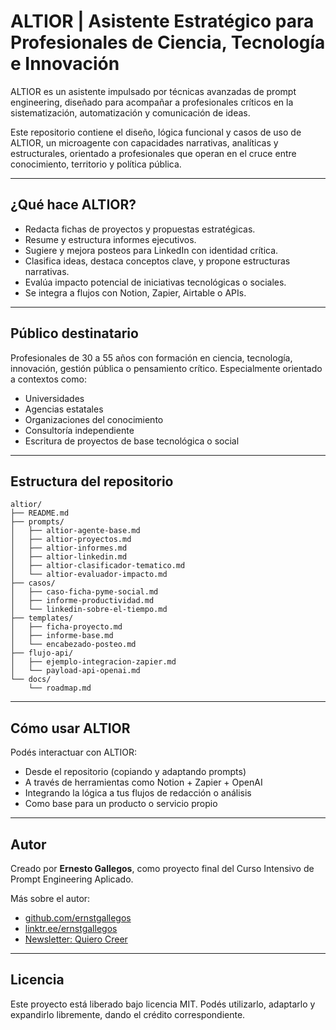 # ALTIOR | Asistente Estratégico para Profesionales de Ciencia, Tecnología e Innovación

ALTIOR es un asistente impulsado por técnicas avanzadas de prompt engineering, diseñado para acompañar a profesionales críticos en la sistematización, automatización y comunicación de ideas.

Este repositorio contiene el diseño, lógica funcional y casos de uso de ALTIOR, un microagente con capacidades narrativas, analíticas y estructurales, orientado a profesionales que operan en el cruce entre conocimiento, territorio y política pública.

---

## ¿Qué hace ALTIOR?

- Redacta fichas de proyectos y propuestas estratégicas.
- Resume y estructura informes ejecutivos.
- Sugiere y mejora posteos para LinkedIn con identidad crítica.
- Clasifica ideas, destaca conceptos clave, y propone estructuras narrativas.
- Evalúa impacto potencial de iniciativas tecnológicas o sociales.
- Se integra a flujos con Notion, Zapier, Airtable o APIs.

---

## Público destinatario

Profesionales de 30 a 55 años con formación en ciencia, tecnología, innovación, gestión pública o pensamiento crítico. Especialmente orientado a contextos como:

- Universidades
- Agencias estatales
- Organizaciones del conocimiento
- Consultoría independiente
- Escritura de proyectos de base tecnológica o social

---

## Estructura del repositorio

```
altior/
├── README.md
├── prompts/
│   ├── altior-agente-base.md
│   ├── altior-proyectos.md
│   ├── altior-informes.md
│   ├── altior-linkedin.md
│   ├── altior-clasificador-tematico.md
│   └── altior-evaluador-impacto.md
├── casos/
│   ├── caso-ficha-pyme-social.md
│   ├── informe-productividad.md
│   └── linkedin-sobre-el-tiempo.md
├── templates/
│   ├── ficha-proyecto.md
│   ├── informe-base.md
│   └── encabezado-posteo.md
├── flujo-api/
│   ├── ejemplo-integracion-zapier.md
│   └── payload-api-openai.md
└── docs/
    └── roadmap.md
```

---

## Cómo usar ALTIOR

Podés interactuar con ALTIOR:

- Desde el repositorio (copiando y adaptando prompts)
- A través de herramientas como Notion + Zapier + OpenAI
- Integrando la lógica a tus flujos de redacción o análisis
- Como base para un producto o servicio propio

---

## Autor

Creado por **Ernesto Gallegos**, como proyecto final del Curso Intensivo de Prompt Engineering Aplicado.

Más sobre el autor:
- [github.com/ernstgallegos](https://github.com/ernstgallegos)
- [linktr.ee/ernstgallegos](https://linktr.ee/ernstgallegos)
- [Newsletter: Quiero Creer](https://quierocreer.substack.com)

---

## Licencia

Este proyecto está liberado bajo licencia MIT. Podés utilizarlo, adaptarlo y expandirlo libremente, dando el crédito correspondiente.
